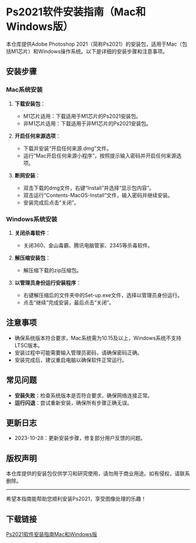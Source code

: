 # Ps2021软件安装指南（Mac和Windows版）

本仓库提供Adobe Photoshop 2021（简称Ps2021）的安装包，适用于Mac（包括M1芯片）和Windows操作系统。以下是详细的安装步骤和注意事项。

## 安装步骤

### Mac系统安装

1. **下载安装包**：
   - M1芯片适用：下载适用于M1芯片的Ps2021安装包。
   - 非M1芯片适用：下载适用于非M1芯片的Ps2021安装包。

2. **开启任何来源选项**：
   - 下载并安装“开启任何来源.dmg”文件。
   - 运行“Mac开启任何来源小程序”，按照提示输入密码并开启任何来源选项。

3. **断网安装**：
   - 双击下载的dmg文件，右键“Install”并选择“显示包内容”。
   - 双击运行“Contents-MacOS-Install”文件，输入密码并继续安装。
   - 安装完成后点击“关闭”。

### Windows系统安装

1. **关闭杀毒软件**：
   - 关闭360、金山毒霸、腾讯电脑管家、2345等杀毒软件。

2. **解压缩安装包**：
   - 解压缩下载的zip压缩包。

3. **以管理员身份运行安装程序**：
   - 右键解压缩后的文件夹中的Set-up.exe文件，选择以管理员身份运行。
   - 点击“继续”完成安装，最后点击“关闭”。

## 注意事项

- 确保系统版本符合要求，Mac系统需为10.15及以上，Windows系统不支持LTSC版本。
- 安装过程中可能需要输入管理员密码，请确保密码正确。
- 安装完成后，建议重启电脑以确保软件正常运行。

## 常见问题

- **安装失败**：检查系统版本是否符合要求，确保网络连接正常。
- **运行闪退**：尝试重新安装，确保所有步骤正确无误。

## 更新日志

- 2023-10-28：更新安装步骤，修复部分用户反馈的问题。

## 版权声明

本仓库提供的安装包仅供学习和研究使用，请勿用于商业用途。如有侵权，请联系删除。

---

希望本指南能帮助您顺利安装Ps2021，享受图像处理的乐趣！

## 下载链接

[Ps2021软件安装指南Mac和Windows版](https://pan.quark.cn/s/9575216f2f44)